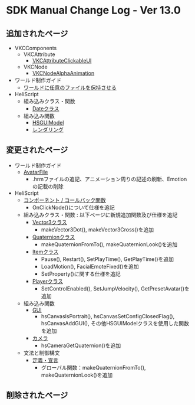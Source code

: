 # SDK Manual Change Log - Ver 13.0

## 追加されたページ

- VKCComponents
  - VKCAttribute
    - [VKCAttributeClickableUI](https://vrhikky.github.io/VketCloudSDK_Documents/13.0/VKCComponents/VKCAttribute/VKCAttributeClickableUI.html)
  - VKCNode
    - [VKCNodeAlphaAnimation](https://vrhikky.github.io/VketCloudSDK_Documents/13.0/VKCComponents/VKCNode/VKCNodeAlphaAnimation.html)
- ワールド制作ガイド
  - [ワールドに任意のファイルを保持させる](https://vrhikky.github.io/VketCloudSDK_Documents/13.0/WorldMakingGuide/FileDeploymentConfig.html)
- HeliScript
  - 組み込みクラス・関数
    - [Dateクラス](https://vrhikky.github.io/VketCloudSDK_Documents/13.0/hs/hs_class_date.html)
  - 組み込み関数
    - [HSGUIModel](https://vrhikky.github.io/VketCloudSDK_Documents/13.0/hs/hs_system_function_gui_HSGUIModel.html)
    - [レンダリング](https://vrhikky.github.io/VketCloudSDK_Documents/13.0/hs/hs_system_function_rendering.html)

## 変更されたページ

- ワールド制作ガイド
  - [AvatarFile](https://vrhikky.github.io/VketCloudSDK_Documents/hs/hs_class_date.html)
    - .hrmファイルの追記、アニメーション周りの記述の刷新、Emotionの記載の削除
- HeliScript
  - [コンポーネント / コールバック関数](https://vrhikky.github.io/VketCloudSDK_Documents/13.0/hs/hs_component.html)
    - OnClickNode()について仕様を追記
  - 組み込みクラス・関数 : 以下ページに新規追加関数及び仕様を追記
    - [Vector3クラス](https://vrhikky.github.io/VketCloudSDK_Documents/13.0/hs/hs_struct_vector3.html)
      - makeVector3Dot(), makeVector3Cross()を追加
    - [Quaternionクラス](https://vrhikky.github.io/VketCloudSDK_Documents/13.0/hs/hs_struct_quaternion.html)
      - makeQuaternionFromTo(), makeQuaternionLook()を追加
    - [Itemクラス](https://vrhikky.github.io/VketCloudSDK_Documents/13.0/hs/hs_class_item.html)
      - Pause(), Restart(), SetPlayTime(), GetPlayTime()を追加
      - LoadMotion(), FacialEmoteFixed()を追加
      - SetProperty()に関する仕様を追記
    - [Playerクラス](https://vrhikky.github.io/VketCloudSDK_Documents/13.0/hs/hs_class_player.html)
      - SetControlEnabled(), SetJumpVelocity(), GetPresetAvatar()を追加
  - 組み込み関数
    - [GUI](https://vrhikky.github.io/VketCloudSDK_Documents/13.0/hs/hs_system_function_gui.html)
      - hsCanvasIsPortrait(), hsCanvasSetConfigClosedFlag(), hsCanvasAddGUI(), その他HSGUIModelクラスを使用した関数を追加
    - [カメラ](https://vrhikky.github.io/VketCloudSDK_Documents/13.0/hs/hs_system_function_camera.html)
      - hsCameraGetQuaternion()を追加
  - 文法と制御構文
    - [定義・宣言](https://vrhikky.github.io/VketCloudSDK_Documents/13.0/hs/hs_statement_def.html)
      - グローバル関数：makeQuaternionFromTo(), makeQuaternionLook()を追加

## 削除されたページ
